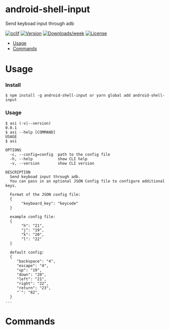 android-shell-input
===================

Send keyboad input through adb

[![oclif](https://img.shields.io/badge/cli-oclif-brightgreen.svg)](https://oclif.io)
[![Version](https://img.shields.io/npm/v/android-shell-input.svg)](https://npmjs.org/package/android-shell-input)
[![Downloads/week](https://img.shields.io/npm/dw/android-shell-input.svg)](https://npmjs.org/package/android-shell-input)
[![License](https://img.shields.io/npm/l/android-shell-input.svg)](https://github.com/aakashsigdel/android-shell-input/blob/master/package.json)

<!-- toc -->
* [Usage](#usage)
* [Commands](#commands)
<!-- tocstop -->
# Usage
<!-- usage -->
### Install
```sh-session
$ npm install -g android-shell-input or yarn global add android-shell-input
```
### Usage
```sh-session
$ asi (-v|--version)
0.0.1
$ asi --help [COMMAND]
USAGE
$ asi

OPTIONS
  -c, --config=config  path to the config file
  -h, --help           show CLI help
  -v, --version        show CLI version

DESCRIPTION
  Send keyboad input through adb.
  You can pass in an optional JSON Config file to configure additional keys.

  Format of the JSON config file:
  {
       "keyboard_key": "keycode"
  }

  example config file:
  {
       "h": "21",
       "j": "19",
       "k": "20",
       "l": "22"
  }

  default config:
  {
     "backspace": "4",
     "escape": "4",
     "up": "19",
     "down": "20",
     "left": "21",
     "right": "22",
     "return": "23",
     "`": "82",
  }
...
```
<!-- usagestop -->
# Commands
<!-- commands -->

<!-- commandsstop -->
